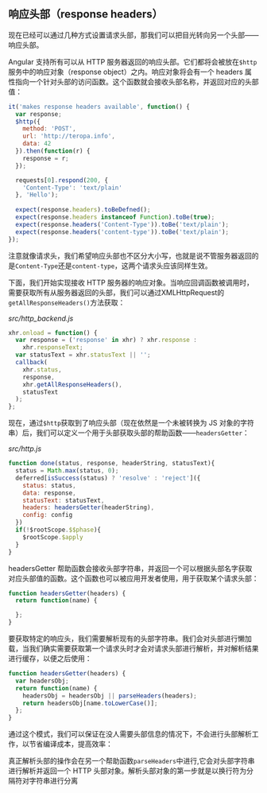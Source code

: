 ## 响应头部（response headers）

现在已经可以通过几种方式设置请求头部，那我们可以把目光转向另一个头部——响应头部。

Angular 支持所有可以从 HTTP 服务器返回的响应头部。它们都将会被放在`$http`服务中的响应对象（response object）之内。响应对象将会有一个 headers 属性指向一个针对头部的访问函数。这个函数就会接收头部名称，并返回对应的头部值：

```js
it('makes response headers available', function() {
  var response;
  $http({
    method: 'POST',
    url: 'http://teropa.info',
    data: 42
  }).then(function(r) {
    response = r;
  });

  requests[0].respond(200, {
    'Content-Type': 'text/plain'
  }, 'Hello');
  
  expect(response.headers).toBeDefned();
  expect(response.headers instanceof Function).toBe(true);
  expect(response.headers('Content-Type')).toBe('text/plain');
  expect(response.headers('content-type')).toBe('text/plain');
});
```

注意就像请求头，我们希望响应头部也不区分大小写，也就是说不管服务器返回的是`Content-Type`还是`content-type`，这两个请求头应该同样生效。

下面，我们开始实现接收 HTTP 服务器的响应对象。当响应回调函数被调用时，需要获取所有从服务器返回的头部，我们可以通过XMLHttpRequest的`getAllResponseHeaders()`方法获取：

_src/http_backend.js_

```js
xhr.onload = function() {
  var response = ('response' in xhr) ? xhr.response :
    xhr.responseText;
  var statusText = xhr.statusText || '';
  callback(
    xhr.status,
    response,
    xhr.getAllResponseHeaders(),
    statusText
  );
};
```

现在，通过`$http`获取到了响应头部（现在依然是一个未被转换为 JS 对象的字符串）后，我们可以定义一个用于头部获取头部的帮助函数——`headersGetter`：

_src/http.js_

```js
function done(status, response, headerString, statusText){
  status = Math.max(status, 0);
  deferred[isSuccess(status) ? 'resolve' : 'reject']({
    status: status,
    data: response,
    statusText: statusText,
    headers: headersGetter(headerString),
    config: config
  })
  if(!$rootScope.$$phase){
    $rootScope.$apply
  }
}
```

headersGetter 帮助函数会接收头部字符串，并返回一个可以根据头部名字获取对应头部值的函数。这个函数也可以被应用开发者使用，用于获取某个请求头部：

```js
function headersGetter(headers) {
  return function(name) {

  };
}
```

要获取特定的响应头，我们需要解析现有的头部字符串。我们会对头部进行懒加载，当我们确实需要获取第一个请求头时才会对请求头部进行解析，并对解析结果进行缓存，以便之后使用：

```js
function headersGetter(headers) {
  var headersObj;
  return function(name) {
    headersObj = headersObj || parseHeaders(headers);
    return headersObj[name.toLowerCase()];
  };
}
```

通过这个模式，我们可以保证在没人需要头部信息的情况下，不会进行头部解析工作，以节省编译成本，提高效率：

真正解析头部的操作会在另一个帮助函数`parseHeaders`中进行,它会对头部字符串进行解析并返回一个 HTTP 头部对象。解析头部对象的第一步就是以换行符为分隔符对字符串进行分离